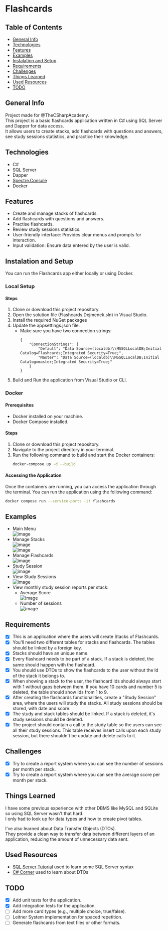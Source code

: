 ﻿# Flashcards

## Table of Contents
- [General Info](#general-info)
- [Technologies](#technologies)
- [Features](#features)
- [Examples](#examples)
- [Instalation and Setup](#instalation-and-setup)
- [Requirements](#requirements)
- [Challenges](#challenges)
- [Things Learned](#things-learned)
- [Used Resources](#used-resources)
- [TODO](#todo)

## General Info
Project made for @TheCSharpAcademy.  
This project is a basic flashcards application written in C# using SQL Server and Dapper for data access.  
It allows users to create stacks, add flashcards with questions and answers, see study sessions statistics, and practice their knowledge.

## Technologies
- C#
- SQL Server
- Dapper
- [Spectre.Console](https://github.com/spectreconsole/spectre.console)
- Docker

## Features
- Create and manage stacks of flashcards.
- Add flashcards with questions and answers.
- Practise flashcards.
- Review study sessions statistics.
- User-friendly interface: Provides clear menus and prompts for interaction.
- Input validation: Ensure data entered by the user is valid.

## Instalation and Setup
You can run the Flashcards app either locally or using Docker.

### Local Setup
#### Steps
1. Clone or download this project repository.
2. Open the solution file (Flashcards.Dejmenek.sln) in Visual Studio.
3. Install the required NuGet packages
4. Update the appsettings.json file.
	- Make sure you have two connection strings:
		```
		{
			"ConnectionStrings": {
				"Default": "Data Source=(localdb)\\MSSQLLocalDB;Initial Catalog=Flashcards;Integrated Security=True;",
				"Master": "Data Source=(localdb)\\MSSQLLocalDB;Initial Catalog=master;Integrated Security=True;"
			}
		}
		```
5. Build and Run the application from Visual Studio or CLI.

### Docker

#### Prerequisites
- Docker installed on your machine.
- Docker Compose installed.

#### Steps
1. Clone or download this project repository.
2. Navigate to the project directory in your terminal.
3. Run the following command to build and start the Docker containers:
   ```bash
   docker-compose up -d --build
   ```

#### Accessing the Application
Once the containers are running, you can access the application through the terminal.
You can run the application using the following command:
```bash
docker compose run --service-ports -it flashcards
```

## Examples
- Main Menu  
![image](https://github.com/user-attachments/assets/7757b64f-a45c-4001-899d-5753178781a0)
- Manage Stacks  
![image](https://github.com/user-attachments/assets/446c9474-fab7-41dd-8e5e-fa1e78e7e0d0)  
![image](https://github.com/user-attachments/assets/a5be447b-28e6-4663-af36-cbd199ae8ff2)  
- Manage Flashcards  
![image](https://github.com/user-attachments/assets/cb7c62ac-3191-4061-870f-fb2a7d9ec245)  
- Study Session  
![image](https://github.com/user-attachments/assets/459497ca-21bb-45c5-b4cb-4c1dcab611e4)  
- View Study Sessions  
![image](https://github.com/user-attachments/assets/22e3de25-f6e3-4b16-8132-27b183eae03f)  
- View monthly study session reports per stack:
	- Average Score  
![image](https://github.com/user-attachments/assets/0bb9a83d-108a-43b4-895b-10ac0bb2426a)  
	- Number of sessions  
![image](https://github.com/user-attachments/assets/2079e36c-5288-4701-b76e-7f459995f102)

  
## Requirements
- [x] This is an application where the users will create Stacks of Flashcards.
- [x] You'll need two different tables for stacks and flashcards. The tables should be linked by a foreign key.
- [x] Stacks should have an unique name.
- [x] Every flashcard needs to be part of a stack. If a stack is deleted, the same should happen with the flashcard.
- [x] You should use DTOs to show the flashcards to the user without the Id of the stack it belongs to.
- [x] When showing a stack to the user, the flashcard Ids should always start with 1 without gaps between them. If you have 10 cards and number 5 is deleted, the table should show Ids from 1 to 9.
- [x] After creating the flashcards functionalities, create a "Study Session" area, where the users will study the stacks. All study sessions should be stored, with date and score.
- [x] The study and stack tables should be linked. If a stack is deleted, it's study sessions should be deleted.
- [x] The project should contain a call to the study table so the users can see all their study sessions. This table receives insert calls upon each study session, but there shouldn't be update and delete calls to it.

## Challenges
- [x] Try to create a report system where you can see the number of sessions per month per stack.
- [x] Try to create a report system where you can see the average score per month per stack.

## Things Learned
I have some previous experience with other DBMS like MySQL and SQLite so using SQL Server wasn't that hard.  
I only had to look up for data types and how to create pivot tables.

I've also learned about Data Transfer Objects (DTOs).  
They provide a clean way to transfer data between different layers of an application, reducing the amount of unnecessary data sent.

## Used Resources
- [SQL Server Tutorial](https://www.sqlservertutorial.net) used to learn some SQL Server syntax
- [C# Corner](https://www.c-sharpcorner.com/article/data-transfer-objects-dtos-in-c-sharp/) used to learn about DTOs

## TODO
- [x] Add unit tests for the application.
- [x] Add integration tests for the application.
- [ ] Add more card types (e.g., multiple choice, true/false).
- [ ] Leitner System implementation for spaced repetition.
- [ ] Generate flashcards from text files or other formats.

